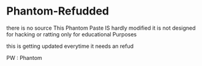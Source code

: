 # Phantom-Refudded
there is no source
This Phantom Paste IS hardly modified it is not designed for hacking or ratting only for educational Purposes

this is getting updated everytime it needs an refud

PW : Phantom
